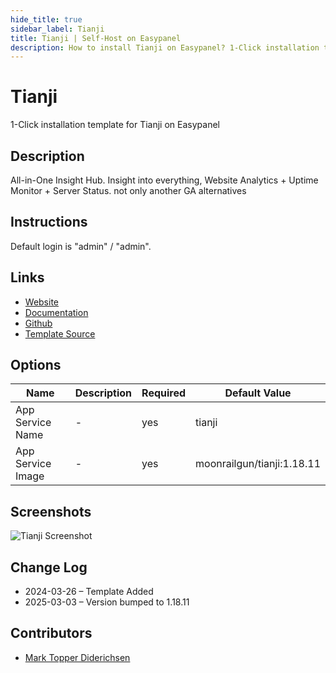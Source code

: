 ```yaml
---
hide_title: true
sidebar_label: Tianji
title: Tianji | Self-Host on Easypanel
description: How to install Tianji on Easypanel? 1-Click installation template for Tianji on Easypanel
---
```


<!-- generated -->

# Tianji

1-Click installation template for Tianji on Easypanel

## Description

All-in-One Insight Hub. Insight into everything, Website Analytics + Uptime Monitor + Server Status. not only another GA alternatives

## Instructions

Default login is &quot;admin&quot; / &quot;admin&quot;.

## Links

- [Website](https://tianji.msgbyte.com/)
- [Documentation](https://tianji.msgbyte.com/docs/intro)
- [Github](https://github.com/msgbyte/tianji)
- [Template Source](https://github.com/easypanel-io/templates/tree/main/templates/tianji)

## Options

Name | Description | Required | Default Value
-|-|-|-
App Service Name | - | yes | tianji
App Service Image | - | yes | moonrailgun/tianji:1.18.11

## Screenshots

![Tianji Screenshot](./assets/screenshot.png)

## Change Log

- 2024-03-26 – Template Added
- 2025-03-03 – Version bumped to 1.18.11

## Contributors

- [Mark Topper Diderichsen](https://github.com/marktopper)
